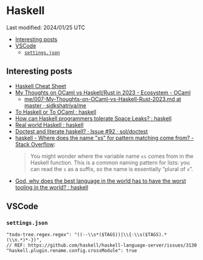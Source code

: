 # Haskell

Last modified: 2024/01/25 UTC

- [Interesting posts](#interesting-posts)
- [VSCode](#vscode)
  - [`settings.json`](#settingsjson)

## Interesting posts

- [Haskell Cheat Sheet](https://hackage.haskell.org/package/CheatSheet-2.9/src/CheatSheet.pdf)
- [My Thoughts on OCaml vs Haskell/Rust in 2023 - Ecosystem - OCaml](https://discuss.ocaml.org/t/my-thoughts-on-ocaml-vs-haskell-rust-in-2023/12027)
  - [me/007-My-Thoughts-on-OCaml-vs-Haskell-Rust-2023.md at master · sidkshatriya/me](https://github.com/sidkshatriya/me/blob/master/007-My-Thoughts-on-OCaml-vs-Haskell-Rust-2023.md)
- [To Haskell or To OCaml : haskell](https://www.reddit.com/r/haskell/comments/6didpj/to_haskell_or_to_ocaml/)
- [How can Haskell programmers tolerate Space Leaks? : haskell](https://www.reddit.com/r/haskell/comments/pvosen/how_can_haskell_programmers_tolerate_space_leaks/)
- [Real world Haskell : haskell](https://www.reddit.com/r/haskell/comments/17ydcyk/real_world_haskell/)
- [Doctest and literate haskell? · Issue #92 · sol/doctest](https://github.com/sol/doctest/issues/92#issuecomment-66225478)
- [haskell - Where does the name "xs" for pattern matching come from? - Stack Overflow](https://stackoverflow.com/questions/13701099/where-does-the-name-xs-for-pattern-matching-come-from):
  > You might wonder where the variable name `xs` comes from in the Haskell function. This is a common naming pattern for lists: you can read the `s` as a suffix, so the name is essentially “plural of `x`”.
- [God, why does the best language in the world has to have the worst tooling in the world? : haskell](https://www.reddit.com/r/haskell/comments/18ubkj5/god_why_does_the_best_language_in_the_world_has/)

## VSCode

### `settings.json`

```jsonc
"todo-tree.regex.regex": "((--\\s*($TAGS))|\\{-\\s($TAGS).*(\\n.*)*-})",
// REF: https://github.com/haskell/haskell-language-server/issues/3130
"haskell.plugin.rename.config.crossModule": true
```
